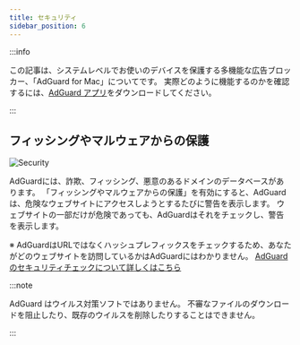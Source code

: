```yaml
---
title: セキュリティ
sidebar_position: 6
---
```


:::info

この記事は、システムレベルでお使いのデバイスを保護する多機能な広告ブロッカー、「AdGuard for Mac」についてです。 実際どのように機能するのかを確認するには、[AdGuard アプリ](https://agrd.io/download-kb-adblock)をダウンロードしてください。

:::

## フィッシングやマルウェアからの保護

![Security](https://cdn.adtidy.org/content/kb/ad_blocker/mac/security.png)

AdGuardには、詐欺、フィッシング、悪意のあるドメインのデータベースがあります。 「フィッシングやマルウェアからの保護」を有効にすると、AdGuard は、危険なウェブサイトにアクセスしようとするたびに警告を表示します。 ウェブサイトの一部だけが危険であっても、AdGuardはそれをチェックし、警告を表示します。

※ AdGuardはURLではなくハッシュプレフィックスをチェックするため、あなたがどのウェブサイトを訪問しているかはAdGuardにはわかりません。 [AdGuardのセキュリティチェックについて詳しくはこちら](/general/browsing-security)

:::note

AdGuard はウイルス対策ソフトではありません。 不審なファイルのダウンロードを阻止したり、既存のウイルスを削除したりすることはできません。

:::
